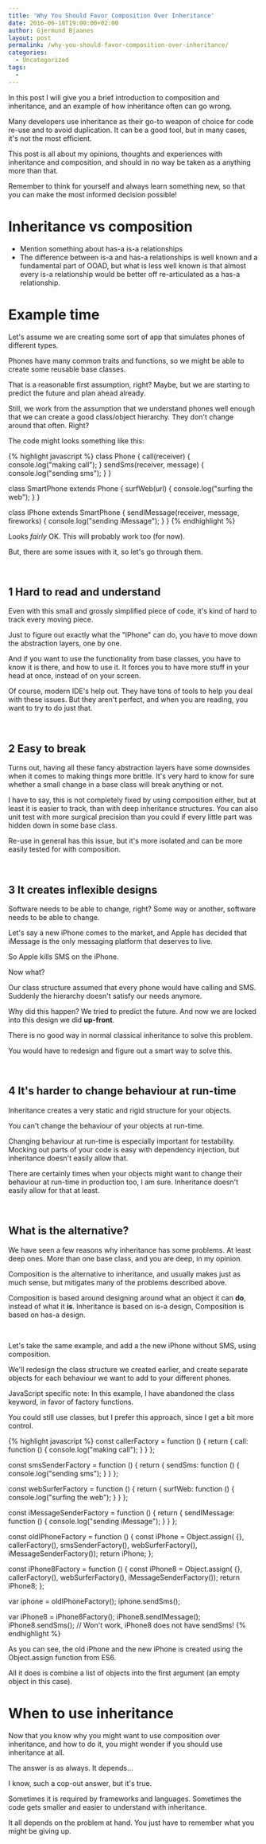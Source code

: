 ```yaml
---
title: 'Why You Should Favor Composition Over Inheritance'
date: 2016-06-18T19:00:00+02:00
author: Gjermund Bjaanes
layout: post
permalink: /why-you-should-favor-composition-over-inheritance/
categories:
  - Uncategorized
tags:
  -
---
```

In this post I will give you a brief introduction to composition and inheritance,
and an example of how inheritance often can go wrong.

Many developers use inheritance as their go-to weapon of choice for code re-use and
to avoid duplication. It can be a good tool, but in many cases, it's not the most efficient.

<!--more-->


This post is all about my opinions, thoughts and experiences with inheritance and composition,
and should in no way be taken as a anything more than that.

Remember to think for yourself and always learn something new, so that you can make 
the most informed decision possible!

# Inheritance vs composition

* Mention something about has-a is-a relationships
* The difference between is-a and has-a relationships is well known and a fundamental part of OOAD, but what is less well known is that almost every is-a relationship would be better off re-articulated as a has-a relationship.


# Example time

Let's assume we are creating some sort of app that simulates phones of different types.

Phones have many common traits and functions, so we might be able to create some reusable base classes.

That is a reasonable first assumption, right? 
Maybe, but we are starting to predict the future and plan ahead already.

Still, we work from the assumption that we understand phones well enough that we can create a 
good class/object hierarchy. They don't change around that often. Right?

The code might looks something like this:

{% highlight javascript %}
class Phone {
  call(receiver) {
    console.log("making call");
  }
  sendSms(receiver, message) {
    console.log("sending sms");
  }
}

class SmartPhone extends Phone {
    surfWeb(url) {
        console.log("surfing the web");
    }
}

class IPhone extends SmartPhone {
    sendIMessage(receiver, message, fireworks) {
        console.log("sending iMessage");
    }
}
{% endhighlight %} 

Looks _fairly_ OK. This will probably work too (for now). 

But, there are some issues with it, so let's go through them.

&nbsp;

## 1 Hard to read and understand

Even with this small and grossly simplified piece of code, 
it's kind of hard to track every moving piece. 

Just to figure out exactly what the "IPhone" can do, 
you have to move down the abstraction layers, one by one.

And if you want to use the functionality from base classes,
you have to know it is there, and how to use it. It forces 
you to have more stuff in your head at once, instead of on 
your screen.

Of course, modern IDE's help out. They have tons of tools to
help you deal with these issues. But they aren't perfect, and
when you are reading, you want to try to do just that.

&nbsp;

## 2 Easy to break

Turns out, having all these fancy abstraction layers have some
downsides when it comes to making things more brittle. It's very
hard to know for sure whether a small change in a base class will
break anything or not. 

I have to say, this is not completely fixed by using composition either,
but at least it is easier to track, than with deep inheritance structures.
You can also unit test with more surgical precision than you could if every
little part was hidden down in some base class.

Re-use in general has this issue, but it's more isolated and can
be more easily tested for with composition. 

&nbsp;

## 3 It creates inflexible designs

Software needs to be able to change, right?
Some way or another, software needs to be able to change.

Let's say a new iPhone comes to the market, and Apple has decided 
that iMessage is the only messaging platform that deserves to live.

So Apple kills SMS on the iPhone.

Now what?

Our class structure assumed that every phone would have calling and SMS.
Suddenly the hierarchy doesn't satisfy our needs anymore.

Why did this happen? We tried to predict the future. And now we are locked
into this design we did **up-front**.

There is no good way in normal classical inheritance to solve this problem.

You would have to redesign and figure out a smart way to solve this.

&nbsp;

## 4 It's harder to change behaviour at run-time

Inheritance creates a very static and rigid structure for your objects.

You can't change the behaviour of your objects at run-time.

Changing behaviour at run-time is especially important for testability.
Mocking out parts of your code is easy with dependency injection, but 
inheritance doesn't easily allow that.

There are certainly times when your objects might want to change their
behaviour at run-time in production too, I am sure. Inheritance doesn't
easily allow for that at least.

&nbsp;

## What is the alternative?

We have seen a few reasons why inheritance has some problems. At least deep ones.
More than one base class, and you are deep, in my opinion. 

Composition is the alternative to inheritance, and usually makes just as 
much sense, but mitigates many of the problems described above.

Composition is based around designing around what an object it can **do**, instead
of what it **is**. Inheritance is based on is-a design, Composition is based on has-a design.

&nbsp;

Let's take the same example, and add a the new iPhone without SMS, using composition.

We'll redesign the class structure we created earlier, and create separate objects for each
behaviour we want to add to your different phones.

JavaScript specific note: In this example, I have abandoned the class keyword, in favor of factory functions.

You could still use classes, but I prefer this approach, since I get a bit more control.

{% highlight javascript %}
const callerFactory = function () {
    return {
        call: function () {
            console.log("making call");
        }
    }
};

const smsSenderFactory = function () {
    return {
        sendSms: function () {
            console.log("sending sms");
        }
    }
};

const webSurferFactory = function () {
    return {
        surfWeb: function () {
            console.log("surfing the web");
        }
    }
};

const iMessageSenderFactory = function () {
    return {
        sendIMessage: function () {
            console.log("sending iMessage");
        }
    }
};

const oldIPhoneFactory = function () {
    const iPhone = Object.assign(
        {},
        callerFactory(),
        smsSenderFactory(),
        webSurferFactory(),
        iMessageSenderFactory());
    return iPhone;
};

const iPhone8Factory = function () {
    const iPhone8 = Object.assign(
        {},
        callerFactory(),
        webSurferFactory(),
        iMessageSenderFactory());
    return iPhone8;
};

var iphone = oldIPhoneFactory();
iphone.sendSms();

var iPhone8 = iPhone8Factory();
iPhone8.sendIMessage();
iPhone8.sendSms(); // Won't work, iPhone8 does not have sendSms!
{% endhighlight %}

As you can see, the old iPhone and the new iPhone is created
using the Object.assign function from ES6.

All it does is combine a list of objects into the first argument (an empty object in this case).

# When to use inheritance

Now that you know why you might want to use composition over inheritance, and how to do it,
you might wonder if you should use inheritance at all.

The answer is as always. It depends...

I know, such a cop-out answer, but it's true.

Sometimes it is required by frameworks and languages.
Sometimes the code gets smaller and easier to understand with inheritance.

It all depends on the problem at hand. You just have to remember what you might be giving up.